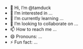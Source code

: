 - 👋 Hi, I’m @tamduck
- 👀 I’m interested in ...
- 🌱 I’m currently learning ...
- 💞️ I’m looking to collaborate on ...
- 📫 How to reach me ...
- 😄 Pronouns: ...
- ⚡ Fun fact: ...

<!---
tamduck/tamduck is a ✨ special ✨ repository because its `README.md` (this file) appears on your GitHub profile.
You can click the Preview link to take a look at your changes.
--->
